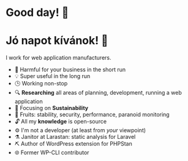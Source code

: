 # Good day! 👋

# Jó napot kívánok! 👋

I work for web application manufacturers.

- 👹 Harmful for your business in the short run
- 💡 Super useful in the long run
- 🕒 Working non-stop
- 🔍 **Researching** all areas of planning, development, running a web application
- 🎯 Focusing on **Sustainability**
- 🍇 Fruits: stability, security, performance, paranoid monitoring
- 🔓 All my **knowledge** is open-source
- ⚙️ I'm not a developer (at least from _your_ viewpoint)
- ⚗️ Janitor at Larastan: static analysis for Laravel
- ⛏️ Author of WordPress extension for PHPStan
- 🌐 Former WP-CLI contributor
